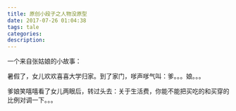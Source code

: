 ```yaml
---
title: 原创小段子之人物没原型
date: 2017-07-26 01:04:38
tags: tale
categories: 
description: 
---
```

一个来自张姑娘的小故事：

暑假了，女儿欢欢喜喜大学归家。到了家门，嗲声嗲气叫：爹。。。娘。。。

爹娘笑嘻嘻看了女儿两眼后，转过头去：关于生活费，你能不能把买吃的和买穿的比例对调一下。。。